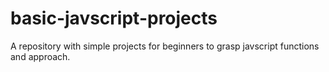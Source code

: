 # basic-javscript-projects
A repository with simple projects for beginners to grasp javscript functions and approach.
